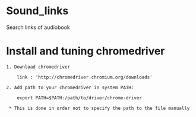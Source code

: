 # Sound_links

Search links of audiobook

# Install and tuning chromedriver
	
	1. Download chromedriver 

		link : 'http://chromedriver.chromium.org/downloads'

	2. Add path to your chromedriver in system PATH:

		export PATH=$PATH:/path/to/driver/chrome-driver

	 * This is done in order not to specify the path to the file manually
